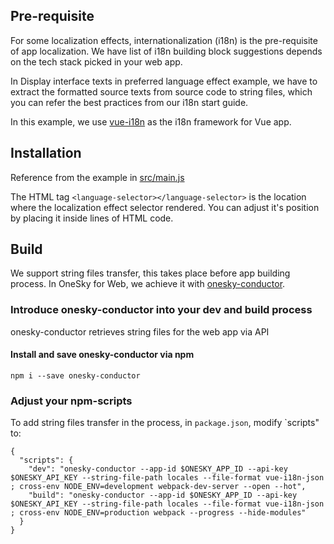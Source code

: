 ## Pre-requisite
For some localization effects, internationalization (i18n) is the pre-requisite of app localization. We have list of i18n building block suggestions depends on the tech stack picked in your web app.

In Display interface texts in preferred language effect example, we have to extract the formatted source texts from source code to string files, which you can refer the best practices from our i18n start guide.

In this example, we use [vue-i18n](https://github.com/kazupon/vue-i18n) as the i18n framework for Vue app.

## Installation
Reference from the example in [src/main.js](https://github.com/onesky/onesky-for-web/blob/master/examples/single-page-apps/vue-example-app/src/main.js)

The HTML tag `<language-selector></language-selector>` is the location where the localization effect selector rendered. You can adjust it's position by placing it inside lines of HTML code.

## Build
We support string files transfer, this takes place before app building process. In OneSky for Web, we achieve it with [onesky-conductor](https://www.npmjs.com/package/onesky-conductor).

### Introduce onesky-conductor into your dev and build process
onesky-conductor retrieves string files for the web app via API

#### Install and save onesky-conductor via npm
```
npm i --save onesky-conductor
```

### Adjust your npm-scripts
To add string files transfer in the process, in `package.json`, modify `scripts" to:

```
{
  "scripts": {
    "dev": "onesky-conductor --app-id $ONESKY_APP_ID --api-key $ONESKY_API_KEY --string-file-path locales --file-format vue-i18n-json ; cross-env NODE_ENV=development webpack-dev-server --open --hot",
    "build": "onesky-conductor --app-id $ONESKY_APP_ID --api-key $ONESKY_API_KEY --string-file-path locales --file-format vue-i18n-json ; cross-env NODE_ENV=production webpack --progress --hide-modules"
  }
}
```
